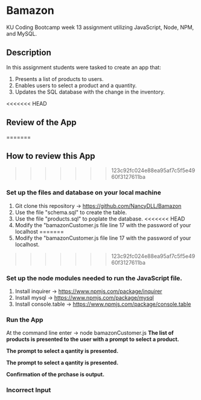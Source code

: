 # Bamazon
KU Coding Bootcamp week 13 assignment utilizing JavaScript, Node, NPM, and MySQL.

## Description
In this assignment students were tasked to create an app that:
1. Presents a list of products to users.
1. Enables users to select a product and a quantity.
1. Updates the SQL database with the change in the inventory.

<<<<<<< HEAD
## Review of the App
=======
## How to review this App
>>>>>>> 123c92fc024e88ea95af7c5f5e4960f3127611ba

### Set up the files and database on your local machine
1. Git clone this repository -> https://github.com/NancyDLL/Bamazon
1. Use the file "schema.sql" to create the table.
1. Use the file "products.sql" to poplate the database.
<<<<<<< HEAD
1. Modify the "bamazonCustomer.js file line 17 with the password of your localhost
=======
1. Modify the "bamazonCustomer.js file line 17 with the password of your localhost.
>>>>>>> 123c92fc024e88ea95af7c5f5e4960f3127611ba

### Set up the node modules needed to run the JavaScript file.
1. Install inquirer -> https://www.npmjs.com/package/inquirer
1. Install mysql -> https://www.npmjs.com/package/mysql
1. Install console.table -> https://www.npmjs.com/package/console.table

### Run the App
At the command line enter -> node bamazonCustomer.js
**The list of products is presented to the user with a prompt to select a product.**

**The prompt to select a qantity is presented.**

**The prompt to select a qantity is presented.**

**Confirmation of the prchase is output.**

### Incorrect Input

